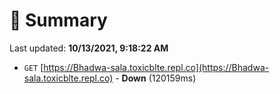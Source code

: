 # 📖 Summary
Last updated: **10/13/2021, 9:18:22 AM**

- `GET` [https://Bhadwa-sala.toxicblte.repl.co](https://Bhadwa-sala.toxicblte.repl.co) - **Down** (120159ms)
